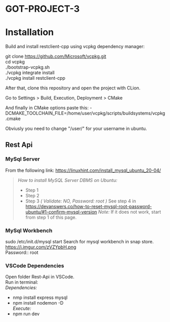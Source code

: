 # GOT-PROJECT-3

# Installation

Build and install restclient-cpp using vcpkg dependency manager:

git clone https://github.com/Microsoft/vcpkg.git  
cd vcpkg  
./bootstrap-vcpkg.sh  
./vcpkg integrate install  
./vcpkg install restclient-cpp  

After that, clone this repository and open the project with CLion.

Go to Settings > Build, Execution, Deployment > CMake

And finally in CMake options paste this: -DCMAKE_TOOLCHAIN_FILE=/home/user/vcpkg/scripts/buildsystems/vcpkg.cmake

Obviusly you need to change "/user/" for your username in ubuntu.



Rest Api
-----

### MySql Server
From the following link: https://linuxhint.com/install_mysql_ubuntu_20-04/
> _How to install MySQL Server DBMS on Ubuntu:_
> + Step 1
> + Step 2
> + Step 3  *( Validate: NO, Password: root )*
> See step 4 in https://devanswers.co/how-to-reset-mysql-root-password-ubuntu/#1-confirm-mysql-version  _*Note:*_ If it does not work, start from step 1 of this page.

### MySql Workbench
sudo /etc/init.d/mysql start
Search for mysql workbench in snap store.  
https://i.imgur.com/zVZYpbH.png  
Password:: root

### VSCode Dependencies
Open folder Rest-Api in VSCode.  
Run in terminal:  
*Dependencies:*  
+ nmp install express mysql
+ npm install nodemon -D    
*Execute:*  
+ npm run dev

